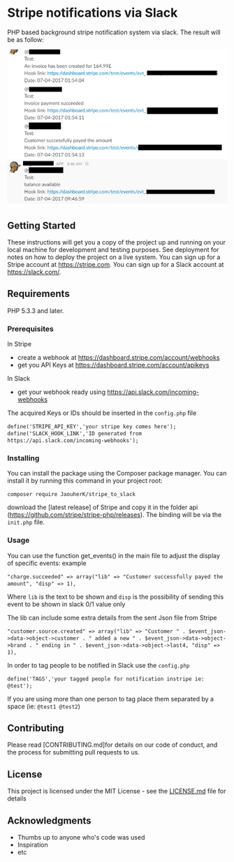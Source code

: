 # Stripe notifications via Slack

PHP based background stripe notification system via slack. The result will be as follow:

![stripe to slack](/img/slack.png)

## Getting Started

These instructions will get you a copy of the project up and running on your local machine for development and testing purposes. See deployment for notes on how to deploy the project on a live system.
You can sign up for a Stripe account at https://stripe.com.
You can sign up for a Slack account at https://slack.com/.

## Requirements

PHP 5.3.3 and later.

### Prerequisites

In Stripe 
 - create a webhook at https://dashboard.stripe.com/account/webhooks
 - get you API Keys at https://dashboard.stripe.com/account/apikeys
 
In Slack
 - get your webhook ready using https://api.slack.com/incoming-webhooks
 
 The acquired Keys or IDs should be inserted in the `config.php` file
```
define('STRIPE_API_KEY','your stripe key comes here');
define('SLACK_HOOK_LINK','ID generated from https://api.slack.com/incoming-webhooks');
```
 
### Installing

You can install the package using the Composer package manager. You can install it by running this command in your project root:
```
composer require JaouherK/stripe_to_slack
```
download the [latest release] of Stripe and copy it in the folder api (https://github.com/stripe/stripe-php/releases). The binding will be via the `init.php` file.


### Usage

You can use the function get_events() in the main file to adjust the display of specific events:
example
```
"charge.succeeded" => array("lib" => "Customer successfully payed the amount", "disp" => 1),
```
Where `lib` is the text to be shown and `disp` is the possibility of sending this event to be shown in slack 0/1 value only

The lib can include some extra details from the sent Json file from Stripe
```
"customer.source.created" => array("lib" => "Customer " . $event_json->data->object->customer . " added a new " . $event_json->data->object->brand . " ending in " . $event_json->data->object->last4, "disp" => 1),
```

In order to tag people to be notified in Slack use the `config.php`
```
define('TAGS','your tagged people for notification instripe ie: @test');
```
If you are using more than one person to tag place them separated by a space (ie: `@test1 @test2`)

## Contributing

Please read [CONTRIBUTING.md]for details on our code of conduct, and the process for submitting pull requests to us.

## License

This project is licensed under the MIT License - see the [LICENSE.md](LICENSE.md) file for details

## Acknowledgments

* Thumbs up to anyone who's code was used
* Inspiration
* etc
